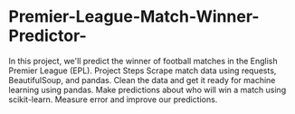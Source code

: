 # Premier-League-Match-Winner-Predictor-
In this project, we'll predict the winner of football matches in the English Premier League (EPL).  Project Steps  Scrape match data using requests, BeautifulSoup, and pandas. Clean the data and get it ready for machine learning using pandas. Make predictions about who will win a match using scikit-learn. Measure error and improve our predictions.
